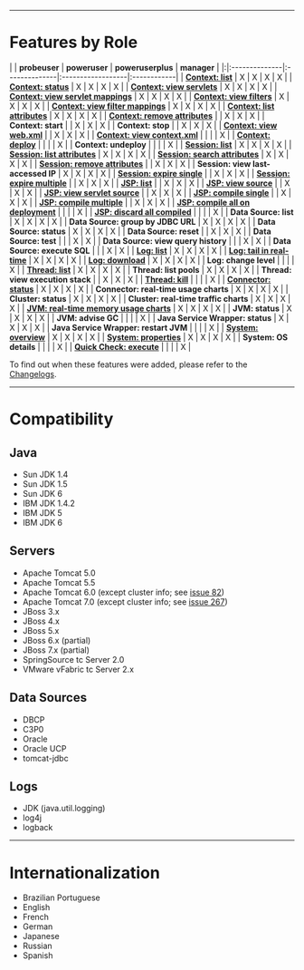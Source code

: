 

---


# Features by Role #
| | **probeuser** | **poweruser** | **poweruserplus** | **manager** |
|:|:--------------|:--------------|:------------------|:------------|
| **[Context: list](http://psi-probe.googlecode.com/svn/wiki/Features/context-list.png)**                              | X | X | X | X |
| **[Context: status](http://psi-probe.googlecode.com/svn/wiki/Features/context-status.png)**                          | X | X | X | X |
| **[Context: view servlets](http://psi-probe.googlecode.com/svn/wiki/Features/context-servlets.png)**                 | X | X | X | X |
| **[Context: view servlet mappings](http://psi-probe.googlecode.com/svn/wiki/Features/context-servlet-mappings.png)** | X | X | X | X |
| **[Context: view filters](http://psi-probe.googlecode.com/svn/wiki/Features/context-filters.png)**                   | X | X | X | X |
| **[Context: view filter mappings](http://psi-probe.googlecode.com/svn/wiki/Features/context-filter-mappings.png)**   | X | X | X | X |
| **[Context: list attributes](http://psi-probe.googlecode.com/svn/wiki/Features/context-attributes.png)**             | X | X | X | X |
| **[Context: remove attributes](http://psi-probe.googlecode.com/svn/wiki/Features/context-attributes.png)**           |   | X | X | X |
| **Context: start**                     |   | X | X | X |
| **Context: stop**                      |   | X | X | X |
| **[Context: view web.xml](http://psi-probe.googlecode.com/svn/wiki/Features/context-webxml.png)**                    |   | X | X | X |
| **[Context: view context.xml](http://psi-probe.googlecode.com/svn/wiki/Features/context-contextxml.png)**            |   |   |   | X |
| **[Context: deploy](http://psi-probe.googlecode.com/svn/wiki/Features/context-deploy.png)**                          |   |   |   | X |
| **Context: undeploy**                  |   |   |   | X |
| **[Session: list](http://psi-probe.googlecode.com/svn/wiki/Features/session-list.png)**                              | X | X | X | X |
| **[Session: list attributes](http://psi-probe.googlecode.com/svn/wiki/Features/session-attributes.png)**             | X | X | X | X |
| **[Session: search attributes](http://psi-probe.googlecode.com/svn/wiki/Features/session-search.png)**               | X | X | X | X |
| **[Session: remove attributes](http://psi-probe.googlecode.com/svn/wiki/Features/session-list.png)**                 |   | X | X | X |
| **Session: view last-accessed IP**     | X | X | X | X |
| **[Session: expire single](http://psi-probe.googlecode.com/svn/wiki/Features/session-attributes.png)**               |   | X | X | X |
| **[Session: expire multiple](http://psi-probe.googlecode.com/svn/wiki/Features/session-list.png)**                   |   | X | X | X |
| **[JSP: list](http://psi-probe.googlecode.com/svn/wiki/Features/jsp-list.png)**                                      |   | X | X | X |
| **[JSP: view source](http://psi-probe.googlecode.com/svn/wiki/Features/jsp-source.png)**                             |   | X | X | X |
| **[JSP: view servlet source](http://psi-probe.googlecode.com/svn/wiki/Features/jsp-servlet-source.png)**             |   | X | X | X |
| **[JSP: compile single](http://psi-probe.googlecode.com/svn/wiki/Features/jsp-source.png)**                          |   | X | X | X |
| **[JSP: compile multiple](http://psi-probe.googlecode.com/svn/wiki/Features/jsp-list.png)**                          |   | X | X | X |
| **[JSP: compile all on deployment](http://psi-probe.googlecode.com/svn/wiki/Features/context-deploy.png)**           |   |   |   | X |
| **[JSP: discard all compiled](http://psi-probe.googlecode.com/svn/wiki/Features/jsp-list.png)**                      |   |   |   | X |
| **Data Source: list**                  | X | X | X | X |
| **Data Source: group by JDBC URL**     | X | X | X | X |
| **Data Source: status**                | X | X | X | X |
| **Data Source: reset**                 |   | X | X | X |
| **Data Source: test**                  |   |   | X | X |
| **Data Source: view query history**    |   |   | X | X |
| **Data Source: execute SQL**           |   |   | X | X |
| **[Log: list](http://psi-probe.googlecode.com/svn/wiki/Features/log-list.png)**                                      | X | X | X | X |
| **[Log: tail in real-time](http://psi-probe.googlecode.com/svn/wiki/Features/log-tail.png)**                         | X | X | X | X |
| **[Log: download](http://psi-probe.googlecode.com/svn/wiki/Features/log-tail.png)**                                  | X | X | X | X |
| **Log: change level**                  |   |   |   | X |
| **[Thread: list](http://psi-probe.googlecode.com/svn/wiki/Features/thread-list.png)**                                | X | X | X | X |
| **Thread: list pools**                 | X | X | X | X |
| **Thread: view execution stack**       |   | X | X | X |
| **[Thread: kill](http://psi-probe.googlecode.com/svn/wiki/Features/thread-list.png)**                                |   |   |   | X |
| **[Connector: status](http://psi-probe.googlecode.com/svn/wiki/Features/connector-status.png)**                      | X | X | X | X |
| **Connector: real-time usage charts**  | X | X | X | X |
| **Cluster: status**                    | X | X | X | X |
| **Cluster: real-time traffic charts**  | X | X | X | X |
| **[JVM: real-time memory usage charts](http://psi-probe.googlecode.com/svn/wiki/Features/jvm-memory.png)**           | X | X | X | X |
| **JVM: status**                        | X | X | X | X |
| **JVM: advise GC**                     |   |   |   | X |
| **Java Service Wrapper: status**       | X | X | X | X |
| **Java Service Wrapper: restart JVM**  |   |   |   | X |
| **[System: overview](http://psi-probe.googlecode.com/svn/wiki/Features/system-status.png)**                          | X | X | X | X |
| **[System: properties](http://psi-probe.googlecode.com/svn/wiki/Features/system-properties.png)**                    | X | X | X | X |
| **System: OS details**                 |   |   |   | X |
| **[Quick Check: execute](http://psi-probe.googlecode.com/svn/wiki/Features/quick-check.png)**                        |   |   |   | X |

To find out when these features were added, please refer to the [Changelogs](Changelogs.md).


---

# Compatibility #

## Java ##
  * Sun JDK 1.4
  * Sun JDK 1.5
  * Sun JDK 6
  * IBM JDK 1.4.2
  * IBM JDK 5
  * IBM JDK 6

## Servers ##
  * Apache Tomcat 5.0
  * Apache Tomcat 5.5
  * Apache Tomcat 6.0 (except cluster info; see [issue 82](https://code.google.com/p/psi-probe/issues/detail?id=82))
  * Apache Tomcat 7.0 (except cluster info; see [issue 267](https://code.google.com/p/psi-probe/issues/detail?id=267))
  * JBoss 3.x
  * JBoss 4.x
  * JBoss 5.x
  * JBoss 6.x (partial)
  * JBoss 7.x (partial)
  * SpringSource tc Server 2.0
  * VMware vFabric tc Server 2.x

## Data Sources ##
  * DBCP
  * C3P0
  * Oracle
  * Oracle UCP
  * tomcat-jdbc

## Logs ##
  * JDK (java.util.logging)
  * log4j
  * logback


---

# Internationalization #
  * Brazilian Portuguese
  * English
  * French
  * German
  * Japanese
  * Russian
  * Spanish